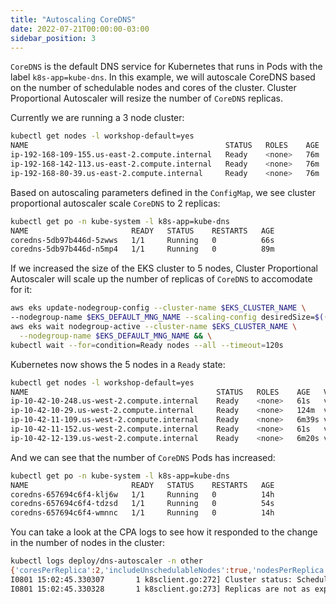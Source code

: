 ```yaml
---
title: "Autoscaling CoreDNS"
date: 2022-07-21T00:00:00-03:00
sidebar_position: 3
---
```


`CoreDNS` is the default DNS service for Kubernetes that runs in Pods with the label `k8s-app=kube-dns`. In this example, we will autoscale CoreDNS based on the number of schedulable nodes and cores of the cluster. Cluster Proportional Autoscaler will resize the number of `CoreDNS` replicas.

Currently we are running a 3 node cluster:

```bash
kubectl get nodes -l workshop-default=yes
NAME                                            STATUS   ROLES    AGE   VERSION
ip-192-168-109-155.us-east-2.compute.internal   Ready    <none>   76m   v1.22.9-eks-810597c
ip-192-168-142-113.us-east-2.compute.internal   Ready    <none>   76m   v1.22.9-eks-810597c
ip-192-168-80-39.us-east-2.compute.internal     Ready    <none>   76m   v1.22.9-eks-810597c
```

Based on autoscaling parameters defined in the `ConfigMap`, we see cluster proportional autoscaler scale `CoreDNS` to 2 replicas:

```bash
kubectl get po -n kube-system -l k8s-app=kube-dns
NAME                       READY   STATUS    RESTARTS   AGE
coredns-5db97b446d-5zwws   1/1     Running   0          66s
coredns-5db97b446d-n5mp4   1/1     Running   0          89m
```

If we increased the size of the EKS cluster to 5 nodes, Cluster Proportional Autoscaler will scale up the number of replicas of `CoreDNS` to accomodate for it:

```bash hook=cpa-pod-scaleout timeout=300
aws eks update-nodegroup-config --cluster-name $EKS_CLUSTER_NAME \
--nodegroup-name $EKS_DEFAULT_MNG_NAME --scaling-config desiredSize=$(($EKS_DEFAULT_MNG_DESIRED+2)) && \
aws eks wait nodegroup-active --cluster-name $EKS_CLUSTER_NAME \
  --nodegroup-name $EKS_DEFAULT_MNG_NAME && \
kubectl wait --for=condition=Ready nodes --all --timeout=120s
```

Kubernetes now shows the 5 nodes in a `Ready` state:

```bash
kubectl get nodes -l workshop-default=yes
NAME                                          STATUS   ROLES    AGE   VERSION
ip-10-42-10-248.us-west-2.compute.internal    Ready    <none>   61s   v1.22.9-eks-810597c
ip-10-42-10-29.us-west-2.compute.internal     Ready    <none>   124m  v1.22.9-eks-810597c
ip-10-42-11-109.us-west-2.compute.internal    Ready    <none>   6m39s v1.22.9-eks-810597c
ip-10-42-11-152.us-west-2.compute.internal    Ready    <none>   61s   v1.22.9-eks-810597c
ip-10-42-12-139.us-west-2.compute.internal    Ready    <none>   6m20s v1.22.9-eks-810597c
```

And we can see that the number of `CoreDNS` Pods has increased:

```bash
kubectl get po -n kube-system -l k8s-app=kube-dns
NAME                       READY   STATUS    RESTARTS   AGE
coredns-657694c6f4-klj6w   1/1     Running   0          14h
coredns-657694c6f4-tdzsd   1/1     Running   0          54s
coredns-657694c6f4-wmnnc   1/1     Running   0          14h
```

You can take a look at the CPA logs to see how it responded to the change in the number of nodes in the cluster:

```bash
kubectl logs deploy/dns-autoscaler -n other
{'coresPerReplica':2,'includeUnschedulableNodes':true,'nodesPerReplica':1,'preventSinglePointFailure':true,'min':1,'max':4}
I0801 15:02:45.330307       1 k8sclient.go:272] Cluster status: SchedulableNodes[1], SchedulableCores[2]
I0801 15:02:45.330328       1 k8sclient.go:273] Replicas are not as expected : updating replicas from 2 to 3
```